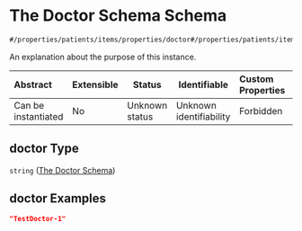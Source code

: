 # The Doctor Schema Schema

```txt
#/properties/patients/items/properties/doctor#/properties/patients/items/properties/doctor
```

An explanation about the purpose of this instance.


| Abstract            | Extensible | Status         | Identifiable            | Custom Properties | Additional Properties | Access Restrictions | Defined In                                                                        |
| :------------------ | ---------- | -------------- | ----------------------- | :---------------- | --------------------- | ------------------- | --------------------------------------------------------------------------------- |
| Can be instantiated | No         | Unknown status | Unknown identifiability | Forbidden         | Allowed               | none                | [firebase_final.schema.json\*](firebase_final.schema.json "open original schema") |

## doctor Type

`string` ([The Doctor Schema](firebase_final-properties-the-patients-schema-the-items-schema-properties-the-doctor-schema.md))

## doctor Examples

```json
"TestDoctor-1"
```
